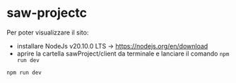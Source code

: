 # saw-projectc

Per poter visualizzare il sito:
- installare NodeJs v20.10.0 LTS -> https://nodejs.org/en/download
- aprire la cartella sawProject/client da terminale e lanciare il comando ```npm run dev```

```bash
npm run dev
```

